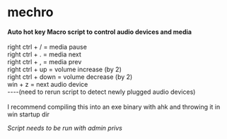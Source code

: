 # mechro  <br />
**Auto hot key Macro script to control audio devices and media**    <br />
  <br />
right ctrl + / = media pause  <br />
right ctrl + . = media next  <br />
right ctrl + , = media prev  <br />
right ctrl + up = volume increase (by 2) <br />
right ctrl + down = volume decrease (by 2) <br />
win + z = next audio device   <br />
----(need to rerun script to detect newly plugged audio devices)  <br />
<br />
I recommend compiling this into an exe binary with ahk and throwing it in win startup dir  <br />

*Script needs to be run with admin privs*   <br />
